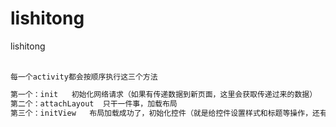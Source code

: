 # lishitong
lishitong



####
```java

每一个activity都会按顺序执行这三个方法

第一个：init   初始化网络请求（如果有传递数据到新页面，这里会获取传递过来的数据）
第二个：attachLayout  只干一件事，加载布局
第三个：initView   布局加载成功了，初始化控件（就是给控件设置样式和标题等操作，还有其他的操作，比如发送网络请求）



```